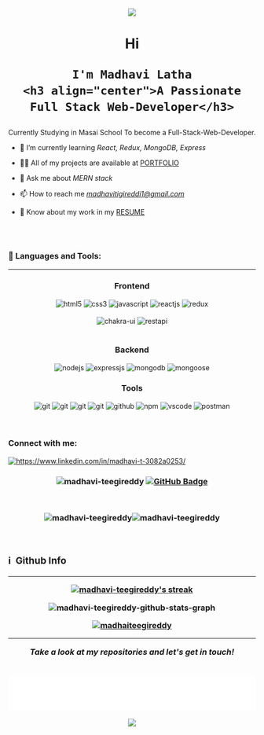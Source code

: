 <!-- ![MasterHead](https://camo.githubusercontent.com/def1481df651f6d135b7f17a7bb96dd60ea66718a99b1db1a0f2a2eb78309158/68747470733a2f2f64766f6b686b386f68716864382e636c6f756466726f6e742e6e65742f6173736574732f656e67696e656572696e675f74797065732f66756c6c5f737461636b2f6865726f5f696d6167652d366432616630346438666632366232333334653066383636623365333637316238633565333266636130663438383363326536613335323438653336643737642e737667) -->
<!-- <a href="#"><img width="100%" height="auto" src="https://i.imgur.com/iXuL1HG.png" height="175px"/></a> -->
<div align="center"> 
<img align="center" style="border-radius:10%" width="50%" src="https://res.cloudinary.com/practicaldev/image/fetch/s--2bZIjPGC--/c_limit%2Cf_auto%2Cfl_progressive%2Cq_66%2Cw_880/https://dev-to-uploads.s3.amazonaws.com/i/d4tvukbt5mra37cvwklk.gif"/>
</div>

<!----------------------------------- Heading Section ------------------------------------>
<h1 align="center">
    Hi
    
    I'm Madhavi Latha
    <h3 align="center">A Passionate Full Stack Web-Developer</h3>
</h1>



<!----------------------------------- About Section ------------------------------------>

<p>Currently Studying in Masai School To become a Full-Stack-Web-Developer. 
    <br>

<!-- <img src="https://cdn.dribbble.com/users/4055494/screenshots/15215756/media/d2b66c4ca0192aa26d103448b3d1518b.gif" width="300" height="280" align="right" /> -->



- 🌱 I’m currently learning *React, Redux, MongoDB, Express*

- 👨‍💻 All of my projects are available at <a href="https://madhavi-teegireddy.github.io/" target="_blank">PORTFOLIO</a>

- 💬 Ask me about *MERN stack*

- 📫 How to reach me *madhavitigireddi1@gmail.com*

- 📄 Know about my work in my <a href="https://drive.google.com/file/d/1O-BBfECANZ3a2TLfzz5ucoZWWU7AtIps/view?usp=sharing" target="_blank">RESUME</a>


<br>
<!-----------------------------------------------technical tools---------------------------------------->
</br>
<h3> 🚀 Languages and Tools:</h3>
<hr />
<div align="center">
 
 <div align="center"><h3 align="center">Frontend</h3>
<img src="https://img.shields.io/badge/html5-%23E34F26.svg?style=for-the-badge&logo=html5&logoColor=white" align="center" alt="html5">
<img src = "https://img.shields.io/badge/css3-%231572B6.svg?style=for-the-badge&logo=css3&logoColor=white" align="center" alt="css3">
<img src ="https://img.shields.io/badge/javascript-%23323330.svg?style=for-the-badge&logo=javascript&logoColor=%23F7DF1E" align="center" alt="javascript">
<img src="https://img.shields.io/badge/React-20232A?style=for-the-badge&logo=react&logoColor=61DAFB"  align="center" alt="reactjs" />
<img src="https://img.shields.io/badge/Redux-593D88?style=for-the-badge&logo=redux&logoColor=white"  align="center" alt="redux" />
<br/>
<br/>
  <img src = "https://img.shields.io/badge/chakra ui-%234ED1C5.svg?style=for-the-badge&logo=chakraui&logoColor=white" align="center" alt="chakra-ui"/>
  <img src="https://img.shields.io/badge/rest api-%23000000.svg?style=for-the-badge&logo=flask&logoColor=white" align="center" alt="restapi"/>
  
</div>
 <br/>
  <div align="center"><h3 align="center">Backend</h3> 
<img src="https://img.shields.io/badge/Node.js-339933?style=for-the-badge&logo=nodedotjs&logoColor=white" align="center" alt="nodejs" />
<img src="https://img.shields.io/badge/Express.js-000000?style=for-the-badge&logo=express&logoColor=white" align="center" alt="expressjs"/>
<img src="https://img.shields.io/badge/MongoDB-4EA94B?style=for-the-badge&logo=mongodb&logoColor=white" align="center" alt="mongodb"/>
<img src="https://img.shields.io/badge/mongoose-%2300f.svg?style=for-the-badge&logo=fastify&logoColor=white" align="center" alt="mongoose"/>
 </div>
 
 <div align="center"><h3 align="center">Tools</h3> 
  <img src="https://img.shields.io/badge/heroku-%23430098.svg?style=for-the-badge&logo=heroku&logoColor=white" align="center" alt="git"/>
   <img src="https://img.shields.io/badge/netlify-%23000000.svg?style=for-the-badge&logo=netlify&logoColor=#00C7B7" align="center" alt="git"/>
   <img src="https://img.shields.io/badge/vercel-%23000000.svg?style=for-the-badge&logo=vercel&logoColor=whit" align="center" alt="git"/>
   <img src="https://img.shields.io/badge/Git-f44d27?style=for-the-badge&logo=git&logoColor=white"  align="center" alt="git"/>
   <img src="https://img.shields.io/badge/GitHub-100000?style=for-the-badge&logo=github&logoColor=white"  align="center" alt="github"/>
   <img src = "https://img.shields.io/badge/NPM-%23000000.svg?style=for-the-badge&logo=npm&logoColor=white" align="center" alt="npm">
   <img src="https://img.shields.io/badge/Visual%20Studio-5C2D91.svg?style=for-the-badge&logo=visual-studio&logoColor=white"  align="center" alt="vscode"/>
   <img src ="https://img.shields.io/badge/Postman-FF6C37?style=for-the-badge&logo=postman&logoColor=white" align="center" alt="postman">
     <br />
     <br />
 

</div>
  <br/>

<!----------------------------------- Social Media Links Section ------------------------------------>

<h3 align="left">Connect with me:</h3>
<p align="left">
<a href="https://www.linkedin.com/in/madhavi-t-3082a0253/" target="blank"><img align="center" src="https://raw.githubusercontent.com/rahuldkjain/github-profile-readme-generator/master/src/images/icons/Social/linked-in-alt.svg" alt="https://www.linkedin.com/in/madhavi-t-3082a0253/" height="30" width="40" /></a>
</p>

<!------------------------------------- githuib status part -------------------------------->


<h3 align="left> 📊 My Github Stats</h3>
<br/>
<p align="center"> <img src="https://komarev.com/ghpvc/?username=madhavi-teegireddy&label=Profile%20views&color=0e75b6&style=flat" alt="madhavi-teegireddy" />
<a href="https://github.com/madhavi-teegireddy?tab=followers"><img src="https://img.shields.io/github/followers/madhavi-teegireddy?label=Followers&style=social" alt="GitHub Badge"></a>
</p>
  <br/>
  


<p>
<img align="center" src="https://github-readme-stats.vercel.app/api?username=madhavi-teegireddy&bg_color=0D1117&color=2196f3&count_private=true&show_icons=true&include_all_commits=true&hide=issues,contribs&border_radius=0&locale=en" alt="madhavi-teegireddy" height="139"/><img align="center" src="https://github-readme-stats.vercel.app/api/top-langs/?username=madhavi-teegireddy&bg_color=0D1117&color=2196f3&layout=compact&border_radius=0" alt="madhavi-teegireddy" height="139" />
</p>

<br/>

 <div align="left">
 <h3>ℹ️ &nbsp;Github Info</h3>
 <hr/>
 	
<p align="center">
    <a href="https://github.com/madhavi-teegireddy/github-readme-streak-stats">
        <img title="🔥 Get streak stats for your profile at git.io/streak-stats" alt="madhavi-teegireddy's streak" src="https://github-readme-streak-stats.herokuapp.com/?user=madhavi-teegireddy&theme=black-ice&hide_border=true&stroke=0000&background=060A0CD0"/>
    </a>
</p>
  
<p align="center"<a href="#"><img alt="madhavi-teegireddy-github-stats-graph" src="https://github-readme-activity-graph.cyclic.app/graph?username=madhavi-teegireddy&bg_color=0D1117&color=42a5f5&line=42a5f5&point=FFFFFF&hide_border=true&"/></a></p>                                                                                                       
 <p align="center"> <a href="https://github.com/madhavi-teegireddy"><img src="https://github-profile-trophy.vercel.app/?username=madhavi-teegireddy&margin-w=5&theme=radical" alt="madhaiteegireddy" /></a> </p>

                                                                                                         

 </div>

<!----------------------------------------------------- thanks-part ------------------------------------------------------->

 <hr>
<p align="center">
    <i>Take a look at my repositories and let's get in touch!</i><br><br>
    <code>
<a target="_blank" rel="noopener noreferrer" href="https://github.com/Kushal997-das/Kushal997-das/blob/master/Profile%20generator/marquee.svg"><img align="center" height="70" alt="Thanks" width="100%" src="https://github.com/Kushal997-das/Kushal997-das/raw/master/Profile%20generator/marquee.svg" style="max-width: 100%;"></a>
</code>
  
 
</p>
 <img  src="https://www.animatedimages.org/data/media/466/animated-thank-you-image-0111.gif" />
